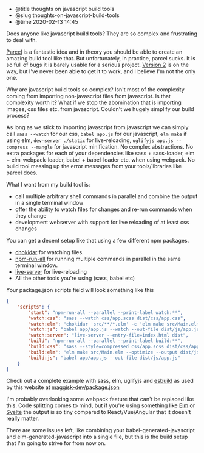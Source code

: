 * @title thoughts on javascript build tools
* @slug thoughts-on-javascript-build-tools
* @time 2020-02-13 14:45

Does anyone like javascript build tools? They are so complex and frustrating to deal with.

[Parcel](https://parceljs.org/) is a fantastic idea and in theory you should be able to create an amazing build tool like that. But unfortunately, in practice, parcel sucks. It is so full of bugs it is barely usable for a serious project. [Version 2](https://medium.com/@devongovett/parcel-2-0-0-alpha-1-is-here-8b160c6e3f7e) is on the way, but I've never been able to get it to work, and I believe I'm not the only one.

Why are javascript build tools so complex? Isn't most of the complexity coming from importing non-javascript files from javascript. Is that complexity worth it? What if we stop the abomination that is importing images, css files etc. from javascript. Couldn't we hugely simplify our build process?

As long as we stick to importing javascript from javascript we can simply call `sass --watch` for our css, `babel app.js` for our javascript, `elm make` if using elm, `dev-server ./static` for live-reloading, `uglifyjs app.js --compress --mangle` for javascript minification. No complex abstractions. No extra packages for each of your dependencies like sass + sass-loader, elm + elm-webpack-loader, babel + babel-loader etc. when using webpack. No build tool messing up the error messages from your tools/libraries like parcel does.
 
What I want from my build tool is:

* call multiple arbitrary shell commands in parallel and combine the output in a single terminal window
* offer the ability to watch files for changes and re-run commands when they change
* development webserver with support for live reloading of at least css changes

You can get a decent setup like that using a few different npm packages.
 
* [chokidar](https://github.com/paulmillr/chokidar) for watching files.
* [npm-run-all](https://www.npmjs.com/package/npm-run-all) for running multiple commands in parallel in the same terminal window.
* [live-server](https://www.npmjs.com/package/live-server) for live-reloading
* All the other tools you're using (sass, babel etc)

Your package.json scripts field will look something like this

```json
{
    "scripts": {
        "start": "npm-run-all --parallel --print-label watch:**",
        "watch:css": "sass --watch css/app.scss dist/css/app.css",
        "watch:elm": "chokidar 'src/**/*.elm' -c 'elm make src/Main.elm --output dist/js/elm.js' --initial",
        "watch:js": "babel app/app.js --watch --out-file dist/js/app.js",
        "watch:server": "live-server --entry-file=index.html dist",
        "build": "npm-run-all --parallel --print-label build:**",
        "build:css": "sass --style=compressed css/app.scss dist/css/app.css",
        "build:elm": "elm make src/Main.elm --optimize --output dist/js/elm.js",
        "build:js": "babel app/app.js --out-file dist/js/app.js"
    }
}
```

Check out a complete example with sass, elm, uglifyjs and [esbuild](https://github.com/evanw/esbuild/) as used by this website at [maggisk-dev/package.json](https://github.com/maggisk/maggisk-dev/blob/master/package.json)

I'm probably overlooking some webpack feature that can't be replaced like this. Code splitting comes to mind, but if you're using something like [Elm](https://elm-lang.org/) or [Svelte](https://svelte.dev/) the output is so tiny compared to React/Vue/Angular that it doesn't really matter.

There are some issues left, like combining your babel-generated-javascript and elm-generated-javascript into a single file, but this is the build setup that I'm going to strive for from now on.
